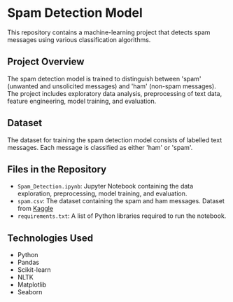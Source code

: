 # Spam Detection Model

This repository contains a machine-learning project that detects spam messages using various classification algorithms.

## Project Overview

The spam detection model is trained to distinguish between 'spam' (unwanted and unsolicited messages) and 'ham' (non-spam messages). The project includes exploratory data analysis, preprocessing of text data, feature engineering, model training, and evaluation.

## Dataset

The dataset for training the spam detection model consists of labelled text messages. Each message is classified as either 'ham' or 'spam'.

## Files in the Repository

- `Spam_Detection.ipynb`: Jupyter Notebook containing the data exploration, preprocessing, model training, and evaluation.
- `spam.csv`: The dataset containing the spam and ham messages. Dataset from [Kaggle](https://www.kaggle.com/datasets/shantanudhakadd/email-spam-detection-dataset-classification/data)
- `requirements.txt`: A list of Python libraries required to run the notebook.

## Technologies Used

- Python
- Pandas
- Scikit-learn
- NLTK
- Matplotlib
- Seaborn


